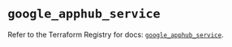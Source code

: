 # `google_apphub_service`

Refer to the Terraform Registry for docs: [`google_apphub_service`](https://registry.terraform.io/providers/hashicorp/google/5.33.0/docs/resources/apphub_service).
